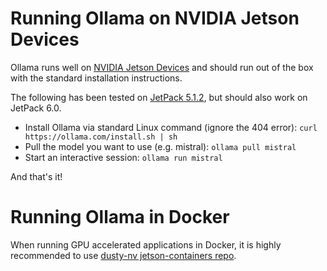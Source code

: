 # Running Ollama on NVIDIA Jetson Devices

Ollama runs well on [NVIDIA Jetson Devices](https://www.nvidia.com/en-us/autonomous-machines/embedded-systems/) and should run out of the box with the standard installation instructions. 

The following has been tested on [JetPack 5.1.2](https://developer.nvidia.com/embedded/jetpack), but should also work on JetPack 6.0.

- Install Ollama via standard Linux command (ignore the 404 error): `curl https://ollama.com/install.sh | sh`
- Pull the model you want to use (e.g. mistral): `ollama pull mistral`
- Start an interactive session: `ollama run mistral`

And that's it!

# Running Ollama in Docker

When running GPU accelerated applications in Docker, it is highly recommended to use [dusty-nv jetson-containers repo](https://github.com/dusty-nv/jetson-containers).